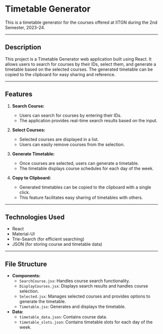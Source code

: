 # Timetable Generator

This is a timetable generator for the courses offered at IITGN during the 2nd Semester, 2023-24.

---

## Description

This project is a Timetable Generator web application built using React. It allows users to search for courses by their IDs, select them, and generate a timetable based on the selected courses. The generated timetable can be copied to the clipboard for easy sharing and reference.

---

## Features

1. **Search Course:**

   - Users can search for courses by entering their IDs.
   - The application provides real-time search results based on the input.

2. **Select Courses:**

   - Selected courses are displayed in a list.
   - Users can easily remove courses from the selection.

3. **Generate Timetable:**

   - Once courses are selected, users can generate a timetable.
   - The timetable displays course schedules for each day of the week.

4. **Copy to Clipboard:**
   - Generated timetables can be copied to the clipboard with a single click.
   - This feature facilitates easy sharing of timetables with others.

---

## Technologies Used

- React
- Material-UI
- Trie-Search (for efficient searching)
- JSON (for storing course and timetable data)

---

## File Structure

- **Components:**
  - `SearchCourse.jsx`: Handles course search functionality.
  - `DisplayCourses.jsx`: Displays search results and handles course selection.
  - `Selected.jsx`: Manages selected courses and provides options to generate the timetable.
  - `Timetable.jsx`: Generates and displays the timetable.
- **Data:**
  - `timetable_data.json`: Contains course data.
  - `timetable_slots.json`: Contains timetable slots for each day of the week.

